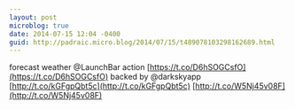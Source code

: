 ```yaml
---
layout: post
microblog: true
date: 2014-07-15 12:04 -0400
guid: http://padraic.micro.blog/2014/07/15/t489078103298162689.html
---
```

forecast weather @LaunchBar action [https://t.co/D6hSOGCsfO](https://t.co/D6hSOGCsfO) backed by @darkskyapp [http://t.co/kGFgpQbt5c](http://t.co/kGFgpQbt5c) [http://t.co/W5Nj45v08F](http://t.co/W5Nj45v08F)
